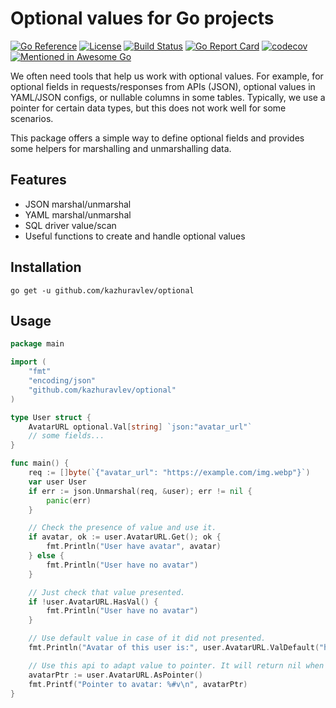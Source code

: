 # Optional values for Go projects

[![Go Reference](https://pkg.go.dev/badge/github.com/kazhuravlev/optional.svg)](https://pkg.go.dev/github.com/kazhuravlev/optional)
[![License](https://img.shields.io/github/license/kazhuravlev/optional?color=blue)](https://github.com/kazhuravlev/optional/blob/master/LICENSE)
[![Build Status](https://github.com/kazhuravlev/optional/actions/workflows/tests.yml/badge.svg?branch=master)](https://github.com/kazhuravlev/optional/actions/workflows/tests.yml?query=branch%3Amaster)
[![Go Report Card](https://goreportcard.com/badge/github.com/kazhuravlev/optional)](https://goreportcard.com/report/github.com/kazhuravlev/optional)
[![codecov](https://codecov.io/gh/kazhuravlev/optional/graph/badge.svg?token=B7ILMGURZW)](https://codecov.io/gh/kazhuravlev/optional)
[![Mentioned in Awesome Go](https://awesome.re/mentioned-badge.svg)](https://github.com/avelino/awesome-go#utilities)

We often need tools that help us work with optional values. For example, for optional fields in requests/responses from
APIs (JSON), optional values in YAML/JSON configs, or nullable columns in some tables. Typically, we use a pointer for
certain data types, but this does not work well for some scenarios.

This package offers a simple way to define optional fields and provides some helpers for marshalling and unmarshalling
data.

## Features

- JSON marshal/unmarshal
- YAML marshal/unmarshal
- SQL driver value/scan
- Useful functions to create and handle optional values

## Installation

```shell
go get -u github.com/kazhuravlev/optional
```

## Usage

```go
package main

import (
	"fmt"
	"encoding/json"
	"github.com/kazhuravlev/optional"
)

type User struct {
	AvatarURL optional.Val[string] `json:"avatar_url"`
	// some fields...
}

func main() {
	req := []byte(`{"avatar_url": "https://example.com/img.webp"}`)
	var user User
	if err := json.Unmarshal(req, &user); err != nil {
		panic(err)
	}

	// Check the presence of value and use it.
	if avatar, ok := user.AvatarURL.Get(); ok {
		fmt.Println("User have avatar", avatar)
	} else {
		fmt.Println("User have no avatar")
	}

	// Just check that value presented.
	if !user.AvatarURL.HasVal() {
		fmt.Println("User have no avatar")
	}

	// Use default value in case of it did not presented.
	fmt.Println("Avatar of this user is:", user.AvatarURL.ValDefault("https://example.com/default.webp"))

	// Use this api to adapt value to pointer. It will return nil when value not provided.
	avatarPtr := user.AvatarURL.AsPointer()
	fmt.Printf("Pointer to avatar: %#v\n", avatarPtr)
}
```